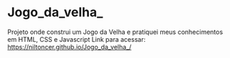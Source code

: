 # Jogo_da_velha_
Projeto onde construi um Jogo da Velha e pratiquei meus conhecimentos em HTML, CSS e Javascript
Link para acessar: https://niltoncer.github.io/Jogo_da_velha_/
